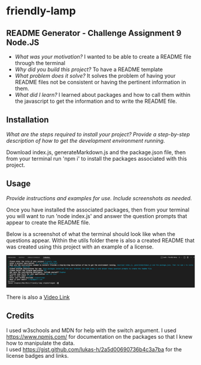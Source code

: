 # friendly-lamp

## README Generator - Challenge Assignment 9 Node.JS

- *What was your motivation?*  I wanted to be able to create a README file through the terminal
- *Why did you build this project?*  To have a README template
- *What problem does it solve?*  It solves the problem of having your README files not be consistent or having the pertinent information in them.
- *What did I learn?* I learned about packages and how to call them within the javascript to get the information and to write the README file. 



## Installation

*What are the steps required to install your project? Provide a step-by-step description of how to get the development environment running.*

Download index.js, generateMarkdown.js and the package.json file, then from your terminal run 'npm i' to install the packages associated with this project.

## Usage

*Provide instructions and examples for use. Include screenshots as needed.*

Once you have installed the associated packages, then from your terminal you will want to run 'node index.js' and answer the question prompts that appear to create the README file.

Below is a screenshot of what the terminal should look like when the questions appear.  Within the utils folder there is also a created README that was created using this project with an example of a license.

![alt text](images//terminal.png)

There is also a [Video Link](https://www.youtube.com/watch?v=ZLnv_ALpKfE)

## Credits
I used w3schools and MDN for help with the switch argument. I used https://www.npmjs.com/ for documentation on the packages so that I knew how to manipulate the data.  
I used https://gist.github.com/lukas-h/2a5d00690736b4c3a7ba for the license badges and links.